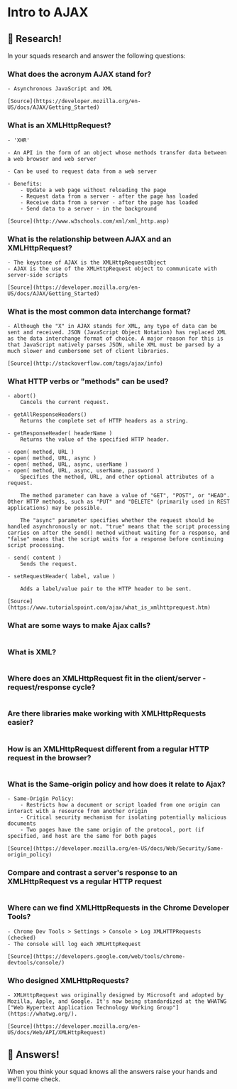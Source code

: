 # Intro to AJAX

## 🔬 Research!

In your squads research and answer the following questions:

### What does the acronym AJAX stand for?

```
- Asynchronous JavaScript and XML

[Source](https://developer.mozilla.org/en-US/docs/AJAX/Getting_Started)

```

### What is an XMLHttpRequest?

```
- 'XHR'

- An API in the form of an object whose methods transfer data between a web browser and web server 

- Can be used to request data from a web server

- Benefits: 
    - Update a web page without reloading the page
    - Request data from a server - after the page has loaded
    - Receive data from a server - after the page has loaded
    - Send data to a server - in the background

[Source](http://www.w3schools.com/xml/xml_http.asp)

```

### What is the relationship between AJAX and an XMLHttpRequest?
```
- The keystone of AJAX is the XMLHttpRequestObject
- AJAX is the use of the XMLHttpRequest object to communicate with server-side scripts

[Source](https://developer.mozilla.org/en-US/docs/AJAX/Getting_Started)

```

### What is the most common data interchange format? 
```
- Although the "X" in AJAX stands for XML, any type of data can be sent and received. JSON (JavaScript Object Notation) has replaced XML as the data interchange format of choice. A major reason for this is that JavaScript natively parses JSON, while XML must be parsed by a much slower and cumbersome set of client libraries.

[Source](http://stackoverflow.com/tags/ajax/info)

```

### What HTTP verbs or "methods" can be used?
```
- abort()
    Cancels the current request.

- getAllResponseHeaders()
    Returns the complete set of HTTP headers as a string.

- getResponseHeader( headerName )
    Returns the value of the specified HTTP header.

- open( method, URL )
- open( method, URL, async )
- open( method, URL, async, userName )
- open( method, URL, async, userName, password )
    Specifies the method, URL, and other optional attributes of a request.

    The method parameter can have a value of "GET", "POST", or "HEAD". Other HTTP methods, such as "PUT" and "DELETE" (primarily used in REST applications) may be possible.

    The "async" parameter specifies whether the request should be handled asynchronously or not. "true" means that the script processing carries on after the send() method without waiting for a response, and "false" means that the script waits for a response before continuing script processing.

- send( content )
    Sends the request.

- setRequestHeader( label, value )

    Adds a label/value pair to the HTTP header to be sent.

[Source](https://www.tutorialspoint.com/ajax/what_is_xmlhttprequest.htm)
```

### What are some ways to make Ajax calls?
```

```

### What is XML?
```

```

### Where does an XMLHttpRequest fit in the client/server - request/response cycle?
```

```

### Are there libraries make working with XMLHttpRequests easier? 
```

```

### How is an XMLHttpRequest different from a regular HTTP request in the browser?
```

```

### What is the Same-origin policy and how does it relate to Ajax?
```
- Same-Origin Policy: 
    - Restricts how a document or script loaded from one origin can interact with a resource from another origin
    - Critical security mechanism for isolating potentially malicious documents
    - Two pages have the same origin of the protocol, port (if specified, and host are the same for both pages 

[Source](https://developer.mozilla.org/en-US/docs/Web/Security/Same-origin_policy)

```

### Compare and contrast a server's response to an XMLHttpRequest vs a regular HTTP request
```

```

### Where can we find XMLHttpRequests in the Chrome Developer Tools?
```
- Chrome Dev Tools > Settings > Console > Log XMLHTTPRequests (checked)
- The console will log each XMLHttpRequest

[Source](https://developers.google.com/web/tools/chrome-devtools/console/)

```

### Who designed XMLHttpRequests?
```
- XMLHttpRequest was originally designed by Microsoft and adopted by Mozilla, Apple, and Google. It's now being standardized at the WHATWG ["Web Hypertext Application Technology Working Group"](https://whatwg.org/). 

[Source](https://developer.mozilla.org/en-US/docs/Web/API/XMLHttpRequest)
```


## 🙋 Answers!

When you think your squad knows all the answers raise your hands and we'll come check.

